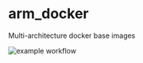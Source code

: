 # arm_docker
Multi-architecture docker base images

![example workflow](https://github.com/mikenac/arm_docker/actions/workflows/docker-image.yml/badge.svg)

